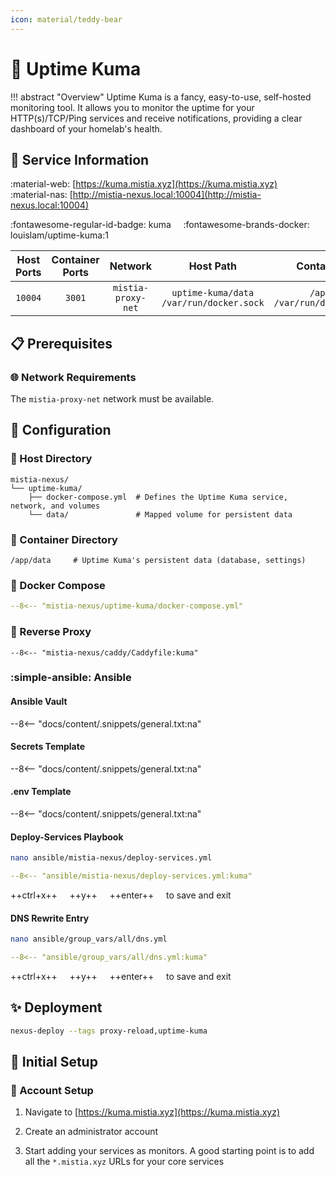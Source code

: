 ```yaml
---
icon: material/teddy-bear
---
```


# 🐻 Uptime Kuma

<!-- markdownlint-disable MD033 -->

!!! abstract "Overview"
    Uptime Kuma is a fancy, easy-to-use, self-hosted monitoring tool. It allows you to monitor the uptime for your HTTP(s)/TCP/Ping services and receive notifications, providing a clear dashboard of your homelab's health.

## 📑 Service Information

:material-web: [https://kuma.mistia.xyz](https://kuma.mistia.xyz) &nbsp;&nbsp;&nbsp; :material-nas: [http://mistia-nexus.local:10004](http://mistia-nexus.local:10004)

:fontawesome-regular-id-badge: kuma &nbsp;&nbsp;&nbsp; :fontawesome-brands-docker: louislam/uptime-kuma:1

| Host Ports | Container Ports | Network |  Host Path | Container Path |
|:----------:|:------------:|:----------:|:----------:|:--------------:|
| `10004` | `3001` | `mistia-proxy-net` | `uptime-kuma/data`<br>`/var/run/docker.sock` | `/app/data`<br>`/var/run/docker.sock:ro` |

## 📋 Prerequisites

### 🌐 Network Requirements

The `mistia-proxy-net` network must be available.

## 🔧 Configuration

### 📂 Host Directory

```text
mistia-nexus/
└── uptime-kuma/
    ├── docker-compose.yml  # Defines the Uptime Kuma service, network, and volumes
    └── data/               # Mapped volume for persistent data
```

### 📁 Container Directory

```text
/app/data     # Uptime Kuma's persistent data (database, settings)
```

### 🐋 Docker Compose

```yaml title="docker-compose.yml"
--8<-- "mistia-nexus/uptime-kuma/docker-compose.yml"
```

### 🔀 Reverse Proxy

```Caddyfile title="Caddyfile"
--8<-- "mistia-nexus/caddy/Caddyfile:kuma"
```

### :simple-ansible: Ansible

#### Ansible Vault

--8<-- "docs/content/.snippets/general.txt:na"

#### Secrets Template

--8<-- "docs/content/.snippets/general.txt:na"

#### .env Template

--8<-- "docs/content/.snippets/general.txt:na"

#### Deploy-Services Playbook

```bash
nano ansible/mistia-nexus/deploy-services.yml
```

```yaml title="deploy-services.yml"
--8<-- "ansible/mistia-nexus/deploy-services.yml:kuma"
```

++ctrl+x++ &nbsp;&nbsp;&nbsp; ++y++ &nbsp;&nbsp;&nbsp; ++enter++ &nbsp;&nbsp;&nbsp; to save and exit

#### DNS Rewrite Entry

```bash
nano ansible/group_vars/all/dns.yml
```

```yaml title="dns.yml"
--8<-- "ansible/group_vars/all/dns.yml:kuma"
```

++ctrl+x++ &nbsp;&nbsp;&nbsp; ++y++ &nbsp;&nbsp;&nbsp; ++enter++ &nbsp;&nbsp;&nbsp; to save and exit

## ✨ Deployment

```bash
nexus-deploy --tags proxy-reload,uptime-kuma
```

## 🚀 Initial Setup

### 🪪 Account Setup

1. Navigate to [https://kuma.mistia.xyz](https://kuma.mistia.xyz)

2. Create an administrator account

3. Start adding your services as monitors. A good starting point is to add all the `*.mistia.xyz` URLs for your core services
